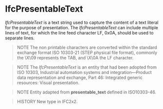 # IfcPresentableText

_IfcPresentableText_ is a text string used to capture the content of a text literal for the purpose of presentation. The _IfcPresentableText_ can include multiple lines of text, for which the line feed character LF, 0x0A, should be used to separate lines.
<!-- end of short definition -->


> NOTE The non printable characters are converted within the standard exchange format ISO 10303-21 (STEP physical file format), commonly the \X\09 represents the TAB, and \X\0A the LF character.

> NOTE The _IfcPresentableText_ is an entity that had been adopted from ISO 10303, Industrial automation systems and integration—Product data representation and exchange, Part 46: Integrated generic resources: Visual presentation.

> NOTE Entity adapted from **presentable_text** defined in ISO10303-46.

> HISTORY New type in IFC2x2.
